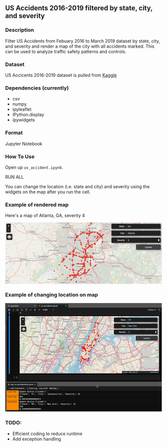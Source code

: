 ## US Accidents 2016-2019 filtered by state, city, and severity

### Description

Filter US Accidents from Febuary 2016 to March 2019 dataset by state, city, and severity and render a map of the city with all accidents marked. This can be used to analyze traffic safety patterns and controls.

### Dataset
US Accicents 2016-2019 dataset is pulled from [Kaggle](https://www.kaggle.com/sobhanmoosavi/us-accidents)

### Dependencies (currently)

* csv
* numpy
* ipyleaflet
* IPython.display
* ipywidgets

### Format

Jupyter Notebook

### How To Use

Open up `us_accident.ipynb`.

RUN ALL

You can change the location (i.e. state and city) and severity using the widgets on the map after you run the cell.

### Example of rendered map

Here's a map of Atlanta, GA, severity 4

![](./example.png)

### Example of changing location on map

![](./example.gif)

### TODO:

* Efficient coding to reduce runtime
* Add exception handling
